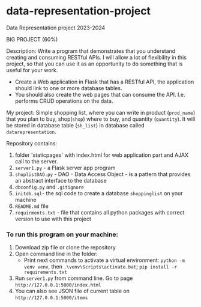 # data-representation-project

Data Representation project 2023-2024

BIG PROJECT (60%)

Description:
Write a program that demonstrates that you understand creating and consuming
RESTful APIs. I will allow a lot of flexibility in this project, so that you can use it as an
opportunity to do something that is useful for your work.

- Create a Web application in Flask that has a RESTful API, the application
should link to one or more database tables.
- You should also create the web pages that can consume the API. I.e. performs
CRUD operations on the data.

My project:
Simple shopping list, where you can write in product (`prod_name`) that you plan to buy, shop(`shop`) where to buy, and quantity (`quantity`).
It will be stored in database table (`sh_list`) in database called `datarepresentation`. 



Repository contains: 

1. folder 'staticpages' with index.html for web application part and AJAX call to the server.
2. `server1.py` - a Flask server app program
3. `shoplistDAO.py` - DAO - Data Access Object - is a pattern that provides an abstract interface to the database
4. `dbconfig.py` and `.gitignore` 
5. `initdb.sql`- the sql code to create a database `shoppinglist` on your machine
6. `README.md` file
7. `requirments.txt` - file that contains all python packages with correct version to use with this project 

### To run this program on your machine:

1. Download zip file or clone the repository
2. Open command line in the folder:
   - Print next commands to activate a virtual environment: `python -m venv venv`, then `.\venv\Scripts\activate.bat`; `pip install -r requirements.txt`
3. Run `server1.py` from  command line. Go to page `http://127.0.0.1:5000/index.html`
4. You can also see JSON file of current table  on `http://127.0.0.1:5000/items`
